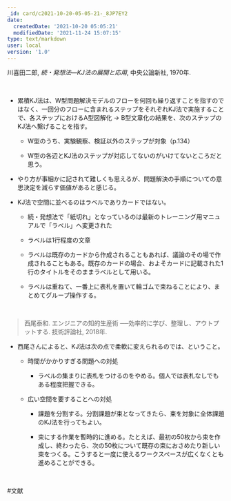 ```yaml
---
_id: card/c2021-10-20-05-05-21-_8JP7EY2
date:
  createdDate: '2021-10-20 05:05:21'
  modifiedDate: '2021-11-24 15:07:15'
type: text/markdown
user: local
version: '1.0'
---
```

川喜田二郎, *続・発想法―KJ法の展開と応用*, 中央公論新社, 1970年.

&nbsp;

*   累積KJ法は、W型問題解決モデルのフローを何回も繰り返すことを指すのではなく、一回分のフローに含まれるステップをそれぞれKJ法で実施することで、各ステップにおけるA型図解化 -> B型文章化の結果を、次のステップのKJ法へ繋げることを指す。

    *   W型のうち、実験観察、検証以外のステップが対象（p.134）

    *   W型の各辺とKJ法のステップが対応してないのがいけてないところだと思う。

*   やり方が事細かに記されて難しくも思えるが、問題解決の手順についての意思決定を減らす価値があると感じる。

*   KJ法で空間に並べるのはラベルでありカードではない。

    *   続・発想法で「紙切れ」となっているのは最新のトレーニング用マニュアルで「ラベル」へ変更された

    *   ラベルは1行程度の文章

    *   ラベルは既存のカードから作成されることもあれば、議論のその場で作成されることもある。既存のカードの場合、およそカードに記載された1行のタイトルをそのままラベルとして用いる。

    *   ラベルは重ねて、一番上に表札を置いて輪ゴムで束ねることにより、まとめてグループ操作する。

&nbsp;

> 西尾泰和. エンジニアの知的生産術 ──効率的に学び、整理し、アウトプットする. 技術評論社, 2018年.

*   西尾さんによると、KJ法は次の点で柔軟に変えられるのでは、ということ。

    *   時間がかかりすぎる問題への対処

        *   ラベルの集まりに表札をつけるのをやめる。個人では表札なしでもある程度把握できる。

    *   広い空間を要することへの対処

        *   課題を分割する。分割課題が束となってきたら、束を対象に全体課題のKJ法を行ってもよい。

        *   束にする作業を暫時的に進める。たとえば、最初の50枚から束を作成し、終わったら、次の50枚について既存の束におさめたり新しい束をつくる。こうすると一度に使えるワークスペースが広くなくとも進めることができる。

&nbsp;

\#文献
